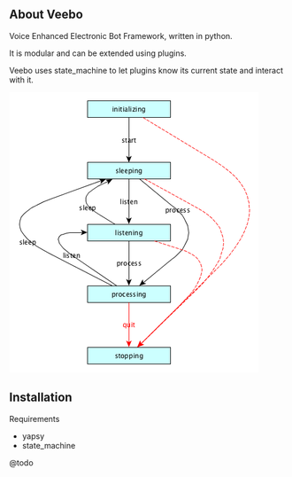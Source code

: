 About Veebo
-----------

Voice Enhanced Electronic Bot Framework, written in python.

It is modular and can be extended using plugins.

Veebo uses state_machine to let plugins know its current state and interact with it.

![Veebo States](data/veebo_states.png "Veebo States")

Installation
------------
Requirements
- yapsy
- state_machine

@todo
